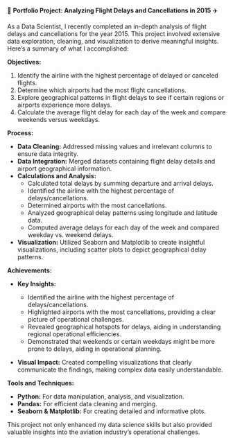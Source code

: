 🚀 **Portfolio Project: Analyzing Flight Delays and Cancellations in 2015** ✈️

As a Data Scientist, I recently completed an in-depth analysis of flight delays and cancellations for the year 2015. This project involved extensive data exploration, cleaning, and visualization to derive meaningful insights. Here’s a summary of what I accomplished:

**Objectives:**
1. Identify the airline with the highest percentage of delayed or canceled flights.
2. Determine which airports had the most flight cancellations.
3. Explore geographical patterns in flight delays to see if certain regions or airports experience more delays.
4. Calculate the average flight delay for each day of the week and compare weekends versus weekdays.

**Process:**
- **Data Cleaning:** Addressed missing values and irrelevant columns to ensure data integrity.
- **Data Integration:** Merged datasets containing flight delay details and airport geographical information.
- **Calculations and Analysis:** 
  - Calculated total delays by summing departure and arrival delays.
  - Identified the airline with the highest percentage of delays/cancellations.
  - Determined airports with the most cancellations.
  - Analyzed geographical delay patterns using longitude and latitude data.
  - Computed average delays for each day of the week and compared weekday vs. weekend delays.
- **Visualization:** Utilized Seaborn and Matplotlib to create insightful visualizations, including scatter plots to depict geographical delay patterns.

**Achievements:**
- **Key Insights:**
  - Identified the airline with the highest percentage of delays/cancellations.
  - Highlighted airports with the most cancellations, providing a clear picture of operational challenges.
  - Revealed geographical hotspots for delays, aiding in understanding regional operational efficiencies.
  - Demonstrated that weekends or certain weekdays might be more prone to delays, aiding in operational planning.
  
- **Visual Impact:** Created compelling visualizations that clearly communicate the findings, making complex data easily understandable.

**Tools and Techniques:**
- **Python:** For data manipulation, analysis, and visualization.
- **Pandas:** For efficient data cleaning and merging.
- **Seaborn & Matplotlib:** For creating detailed and informative plots.

This project not only enhanced my data science skills but also provided valuable insights into the aviation industry’s operational challenges. 

